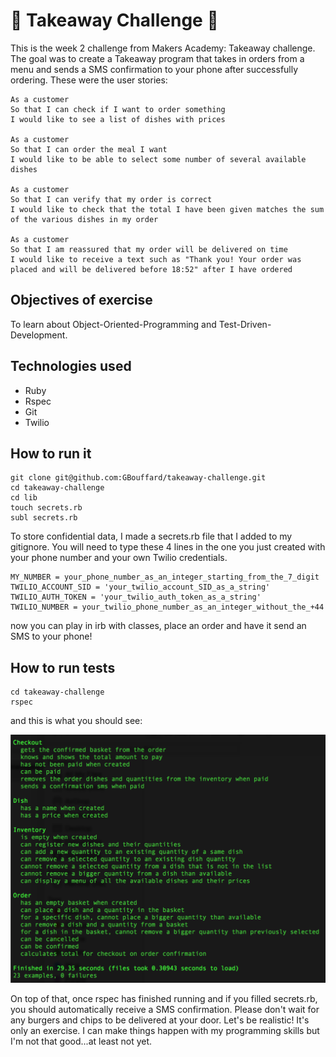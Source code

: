 :hamburger: Takeaway Challenge :fries:
==================
This is the week 2 challenge from Makers Academy: Takeaway challenge. The goal was to create a Takeaway program that takes in orders from a menu and sends a SMS confirmation to your phone after successfully ordering. These were the user stories:

```
As a customer
So that I can check if I want to order something
I would like to see a list of dishes with prices

As a customer
So that I can order the meal I want
I would like to be able to select some number of several available dishes

As a customer
So that I can verify that my order is correct
I would like to check that the total I have been given matches the sum of the various dishes in my order

As a customer
So that I am reassured that my order will be delivered on time
I would like to receive a text such as "Thank you! Your order was placed and will be delivered before 18:52" after I have ordered
```

Objectives of exercise
----
To learn about Object-Oriented-Programming and Test-Driven-Development.

Technologies used
----
- Ruby
- Rspec
- Git
- Twilio

How to run it
----
```
git clone git@github.com:GBouffard/takeaway-challenge.git
cd takeaway-challenge
cd lib
touch secrets.rb
subl secrets.rb
```
To store confidential data, I made a secrets.rb file that I added to my gitignore. You will need to type these 4 lines in the one you just created with your phone number and your own Twilio credentials.
```
MY_NUMBER = your_phone_number_as_an_integer_starting_from_the_7_digit
TWILIO_ACCOUNT_SID = 'your_twilio_account_SID_as_a_string'
TWILIO_AUTH_TOKEN = 'your_twilio_auth_token_as_a_string'
TWILIO_NUMBER = your_twilio_phone_number_as_an_integer_without_the_+44
```

now you can play in irb with classes, place an order and have it send an SMS to your phone!

How to run tests
----
```
cd takeaway-challenge
rspec
```
and this is what you should see:

![](public/tests_screenshot.png)

On top of that, once rspec has finished running and if you filled secrets.rb, you should automatically receive a SMS confirmation. Please don't wait for any burgers and chips to be delivered at your door. Let's be realistic! It's only an exercise. I can make things happen with my programming skills but I'm not that good...at least not yet.